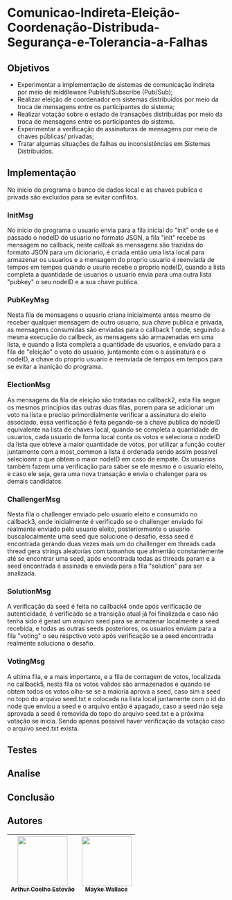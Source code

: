 # Comunicao-Indireta-Eleição-Coordenação-Distribuda-Segurança-e-Tolerancia-a-Falhas
## Objetivos
- Experimentar a implementação de sistemas de comunicação indireta por meio de
middleware Publish/Subscribe (Pub/Sub);
- Realizar eleição de coordenador em sistemas distribuídos por meio da troca de mensagens
entre os participantes do sistema;
- Realizar votação sobre o estado de transações distribuídas por meio da troca de mensagens
entre os participantes do sistema.
- Experimentar a verificação de assinaturas de mensagens por meio de chaves públicas/
privadas;
- Tratar algumas situações de falhas ou inconsistências em Sistemas Distribuídos.
## Implementação
No inicio do programa o banco de dados local e as chaves publica e privada são excluidos para se evitar conflitos.
### InitMsg
No inicio do programa o usuario envia para a fila inicial do "init" onde se é passado o nodeID do usuario no formato JSON, a fila "init" recebe as mensagem no callback, neste callbak as mensagens são trazidas do formato JSON para um dicionario, é criada então uma lista local para armazenar os usuarios e a mensagem do proprio usuario é reenviada de tempos em tempos quando o usurio recebe o proprio nodeID, quando a lista completa a quantidade de usuarios o usuario envia para uma outra lista "pubkey" o seu nodeID e a sua chave publica.
### PubKeyMsg
Nesta fila de mensagens o usuario criana inicialmente antes mesmo de receber qualquer mensagem de outro usuario, sua chave publica e privada, as mensagens consumidas são enviadas para o callback 1 onde, seguindo a mesma execução do callbeck, as mensagens são armazenadas em uma lista, e quando a lista completa a quantidade de usuarios, e enviado para a fila de "eleição" o voto do usuario, juntamente com o a assinatura e o nodeID, a chave do proprio usuario e reenviada de tempos em tempos para se evitar a inanição do programa.
### ElectionMsg
As mensagens da fila de eleição são tratadas no callback2, esta fila segue os mesmos principios das outras duas filas, porem para se adicionar um voto na lista e preciso primordialmente verificar a assinatura do eleito associado, essa verificação é feita pegando-se a chave publica do nodeID equivalente na lista de chaves local, quando se completa a quantidade de usuarios, cada usuario de forma local conta os votos e seleciona o nodeID da lista que obteve a maior quantidade de votos, por utilizar a função couter juntamente com a most_common a lista é ordenada sendo assim possivel selecioanr o que obtem o maior nodeID em caso de empate. Os usuarios também fazem uma verificação para saber se ele mesmo é o usuario eleito, e caso ele seja, gera uma nova transação e envia o chalenger para os demais candidatos. 
### ChallengerMsg
Nesta fila o challenger enviado pelo usuario eleito e consumido no callback3, onde inicialmente é verificado se o challenger enviado foi realmente enviado pelo usuario eleito, posteriormente o usuario buscalocalmente uma seed que solucione o desafio, essa seed é encontrada gerando duas vezes mais um do challenger em threads cada thread gera strings aleatorias com tamanhos que almentão constantemente até se encontrar uma seed, após encontrada todas as threads param e a seed encontrada é assinada e enviada para a fila "solution" para ser analizada.
### SolutionMsg
A verificação da seed é feita no callback4 onde após verificação de autenticidade, é verificado se a transição atual já foi finalizada e caso não tenha sido é gerad um arquivo seed para se armazenar localmente a seed recebida, e todas as outras seeds posteriores, os usuarios enviam para a fila "voting" o seu respctivo voto após verificação se a seed encontrada realmente soluciona o desafio.
### VotingMsg
A ultima fila, e a mais importante, e a fila de contagem de votos, localizada no callback5, nesta fila os votos validos são armazenados e quando se obtem todos os votos olha-se se a maioria aprova a seed, caso sim a seed no topo do arquivo seed.txt e colocada na lista local juntamente com o id do node que enviou a seed e o arquivo então é apagado, caso a seed não seja aprovada a seed é removida do topo do arquivo seed.txt e a próxima votação se inicia. Sendo apenas possivel haver verificação da votação caso o arquivo seed.txt exista.
## Testes
## Analise
## Conclusão
## Autores
| [<img src="https://avatars.githubusercontent.com/u/56831082?v=4" width=115><br><sub>Arthur Coelho Estevão</sub>](https://github.com/arthurcoelho442) | [<img src="https://avatars.githubusercontent.com/u/53350761?v=4" width=115><br><sub>Mayke Wallace</sub>](https://github.com/Nitrox0Af) |
| :---: | :---: |
